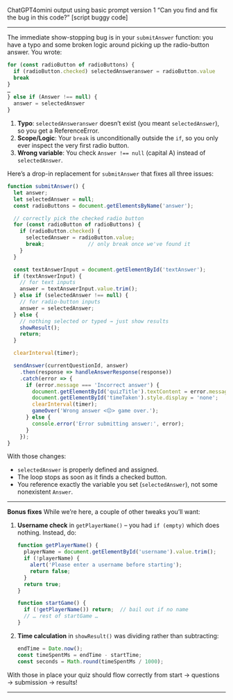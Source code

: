 ChatGPT4omini output using basic prompt version 1
“Can you find and fix the bug in this code?”
[script buggy code]

 --------------------------------------------------------------------------------------------------------------------------
 The immediate show-stopping bug is in your `submitAnswer` function: you have a typo and some broken logic around picking up the radio-button answer. You wrote:

```js
for (const radioButton of radioButtons) {
  if (radioButton.checked) selectedAnsweranswer = radioButton.value
  break
}
…
} else if (Answer !== null) {
  answer = selectedAnswer
}
```

1. **Typo**: `selectedAnsweranswer` doesn’t exist (you meant `selectedAnswer`), so you get a ReferenceError.
2. **Scope/Logic**: Your `break` is unconditionally outside the `if`, so you only ever inspect the very first radio button.
3. **Wrong variable**: You check `Answer !== null` (capital A) instead of `selectedAnswer`.

Here’s a drop-in replacement for `submitAnswer` that fixes all three issues:

```js
function submitAnswer() {
  let answer;
  let selectedAnswer = null;
  const radioButtons = document.getElementsByName('answer');

  // correctly pick the checked radio button
  for (const radioButton of radioButtons) {
    if (radioButton.checked) {
      selectedAnswer = radioButton.value;
      break;              // only break once we've found it
    }
  }

  const textAnswerInput = document.getElementById('textAnswer');
  if (textAnswerInput) {
    // for text inputs
    answer = textAnswerInput.value.trim();
  } else if (selectedAnswer !== null) {
    // for radio-button inputs
    answer = selectedAnswer;
  } else {
    // nothing selected or typed → just show results
    showResult();
    return;
  }

  clearInterval(timer);

  sendAnswer(currentQuestionId, answer)
    .then(response => handleAnswerResponse(response))
    .catch(error => {
      if (error.message === 'Incorrect answer') {
        document.getElementById('quizTitle').textContent = error.message;
        document.getElementById('timeTaken').style.display = 'none';
        clearInterval(timer);
        gameOver('Wrong answer <😔> game over.');
      } else {
        console.error('Error submitting answer:', error);
      }
    });
}
```

With those changes:

* `selectedAnswer` is properly defined and assigned.
* The loop stops as soon as it finds a checked button.
* You reference exactly the variable you set (`selectedAnswer`), not some nonexistent `Answer`.

---

**Bonus fixes**
While we’re here, a couple of other tweaks you’ll want:

1. **Username check** in `getPlayerName()` – you had `if (empty)` which does nothing. Instead, do:

   ```js
   function getPlayerName() {
     playerName = document.getElementById('username').value.trim();
     if (!playerName) {
       alert('Please enter a username before starting');
       return false;
     }
     return true;
   }

   function startGame() {
     if (!getPlayerName()) return;  // bail out if no name
     // … rest of startGame …
   }
   ```

2. **Time calculation** in `showResult()` was dividing rather than subtracting:

   ```js
   endTime = Date.now();
   const timeSpentMs = endTime - startTime;
   const seconds = Math.round(timeSpentMs / 1000);
   ```

With those in place your quiz should flow correctly from start → questions → submission → results!

 --------------------------------------------------------------------------------------------------------------------------
